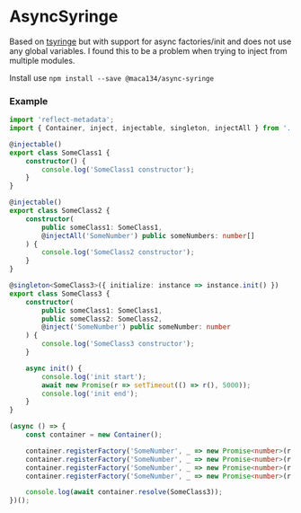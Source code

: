 # AsyncSyringe

Based on [tsyringe](https://github.com/microsoft/tsyringe) but with support for async factories/init and does not use any global variables. I found this to be a problem when trying to inject from multiple modules.

Install use `npm install --save @maca134/async-syringe`

### Example
```typescript
import 'reflect-metadata';
import { Container, inject, injectable, singleton, injectAll } from '.';

@injectable()
export class SomeClass1 {
	constructor() {
		console.log('SomeClass1 constructor');
	}
}

@injectable()
export class SomeClass2 {
	constructor(
		public someClass1: SomeClass1, 
		@injectAll('SomeNumber') public someNumbers: number[]
	) {
		console.log('SomeClass2 constructor');
	}
}

@singleton<SomeClass3>({ initialize: instance => instance.init() })
export class SomeClass3 {
	constructor(
		public someClass1: SomeClass1, 
		public someClass2: SomeClass2, 
		@inject('SomeNumber') public someNumber: number
	) {
		console.log('SomeClass3 constructor');
	}

	async init() {
		console.log('init start');
		await new Promise(r => setTimeout(() => r(), 5000));
		console.log('init end');
	}
}

(async () => {
	const container = new Container();

	container.registerFactory('SomeNumber', _ => new Promise<number>(r => setTimeout(() => r(1), 1000)));
	container.registerFactory('SomeNumber', _ => new Promise<number>(r => setTimeout(() => r(2), 1000)));
	container.registerFactory('SomeNumber', _ => new Promise<number>(r => setTimeout(() => r(3), 1000)));
	container.registerFactory('SomeNumber', _ => new Promise<number>(r => setTimeout(() => r(4), 1000)));

	console.log(await container.resolve(SomeClass3));
})();
```